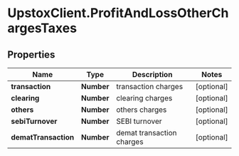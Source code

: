 # UpstoxClient.ProfitAndLossOtherChargesTaxes

## Properties
Name | Type | Description | Notes
------------ | ------------- | ------------- | -------------
**transaction** | **Number** | transaction charges | [optional] 
**clearing** | **Number** | clearing charges | [optional] 
**others** | **Number** | others charges | [optional] 
**sebiTurnover** | **Number** | SEBI turnover | [optional] 
**dematTransaction** | **Number** | demat transaction charges | [optional] 
